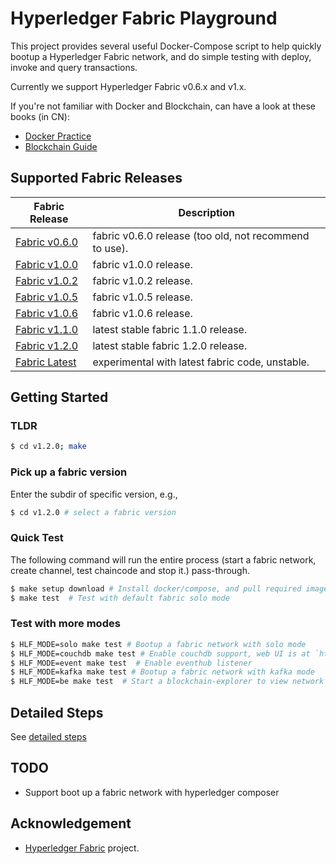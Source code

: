 # Hyperledger Fabric Playground

This project provides several useful Docker-Compose script to help quickly bootup a Hyperledger Fabric network, and do simple testing with deploy, invoke and query transactions.

Currently we support Hyperledger Fabric v0.6.x and v1.x.

If you're not familiar with Docker and Blockchain, can have a look at these books (in CN):

* [Docker Practice](https://github.com/yeasy/docker_practice)
* [Blockchain Guide](https://github.com/yeasy/blockchain_guide)

## Supported Fabric Releases

Fabric Release | Description
--- | ---
[Fabric v0.6.0](v0.6.0/) | fabric v0.6.0 release (too old, not recommend to use).
[Fabric v1.0.0](v1.0.0/) | fabric v1.0.0 release.
[Fabric v1.0.2](v1.0.2/) | fabric v1.0.2 release.
[Fabric v1.0.5](v1.0.5/) | fabric v1.0.5 release.
[Fabric v1.0.6](v1.0.6/) | fabric v1.0.6 release.
[Fabric v1.1.0](v1.1.0/) | latest stable fabric 1.1.0 release.
[Fabric v1.2.0](v1.2.0/) | latest stable fabric 1.2.0 release.
[Fabric Latest](latest/) | experimental with latest fabric code, unstable.


## Getting Started

### TLDR

```bash
$ cd v1.2.0; make
```

### Pick up a fabric version

Enter the subdir of specific version, e.g.,

```bash
$ cd v1.2.0 # select a fabric version
```

### Quick Test

The following command will run the entire process (start a fabric network, create channel, test chaincode and stop it.) pass-through.

```bash
$ make setup download # Install docker/compose, and pull required images
$ make test  # Test with default fabric solo mode
```

### Test with more modes

```bash
$ HLF_MODE=solo make test # Bootup a fabric network with solo mode
$ HLF_MODE=couchdb make test # Enable couchdb support, web UI is at `http://localhost:5984/_utils`
$ HLF_MODE=event make test  # Enable eventhub listener
$ HLF_MODE=kafka make test # Bootup a fabric network with kafka mode
$ HLF_MODE=be make test  # Start a blockchain-explorer to view network info
```

## Detailed Steps

See [detailed steps](docs/steps.md)

## TODO

* Support boot up a fabric network with hyperledger composer

## Acknowledgement

* [Hyperledger Fabric](https://github.com/hyperledger/fabric/) project.
